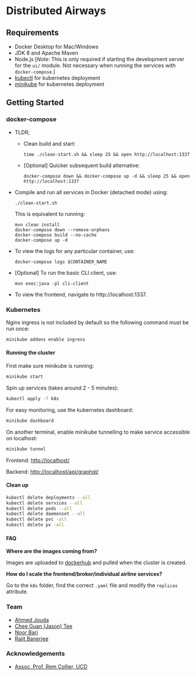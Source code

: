 # Distributed Airways

## Requirements

- Docker Desktop for Mac/Windows
- JDK 8 and Apache Maven
- Node.js [_Note_: This is only required if starting the development server for the `ui/` module. Not necessary when running the services with `docker-compose`.]
- [kubectl](https://kubernetes.io/docs/tasks/tools/) for kubernetes deployment
- [minikube](https://minikube.sigs.k8s.io/docs/start/) for kubernetes deployment
## Getting Started
### docker-compose
- TLDR;

  - Clean build and start:
    ```
    time ./clean-start.sh && sleep 25 && open http://localhost:1337
    ```
  - [Optional] Quicker subsequent build alternative:

    ```
    docker-compose down && docker-compose up -d && sleep 25 && open http://localhost:1337
    ```

- Compile and run all services in Docker (detached mode) using:

  ```
  ./clean-start.sh
  ```

  This is equivalent to running:

  ```
  mvn clean install
  docker-compose down --remove-orphans
  docker-compose build --no-cache
  docker-compose up -d
  ```

- To view the logs for any particular container, use:
  ```
  docker-compose logs $CONTAINER_NAME
  ```
- [Optional] To run the basic CLI client, use:
  ```
  mvn exec:java -pl cli-client
  ```
- To view the frontend, navigate to http://localhost:1337.

### Kubernetes

Nginx ingress is not included by default so the following command must be run once:
```bash
minikube addons enable ingress
```
#### Running the cluster
First make sure minikube is running:
```bash
minikube start
```
Spin up services (takes around 2 - 5 minutes):
```bash
kubectl apply -f k8s 
```
For easy monitoring, use the kubernetes dashboard:
```bash
minikube dashboard
```

On another terminal, enable minikube tunnelling to make service accessible on localhost:
```bash
minikube tunnel
```

Frontend: [http://localhost/](http://localhost/)

Backend: [http://localhost/api/graphql/](http://localhost/api/graphql/)

#### Clean up
```bash
kubectl delete deployments --all                                                                                                                                                                                         ─╯
kubectl delete services --all
kubectl delete pods --all
kubectl delete daemonset --all
kubectl delete pvc -all 
kubectl delete pv -all 
```

#### FAQ

**Where are the images coming from?**

Images are uploaded to [dockerhub](https://hub.docker.com/u/distributedairways) and pulled when the cluster is created. 

**How do I scale the frontend/broker/individual airline services?**

Go to the `k8s` folder, find the correct `.yaml` file and modify the `replicas` attribute.

### Team

- [Ahmed Jouda](https://github.com/AhmedJouda2000)
- [Chee Guan (Jason) Tee](https://www.jasontcg.com)
- [Noor Bari](https://github.com/noorb98)
- [Rajit Banerjee](https://rajitbanerjee.com)

### Acknowledgements

- [Assoc. Prof. Rem Collier, UCD](https://people.ucd.ie/rem.collier)
